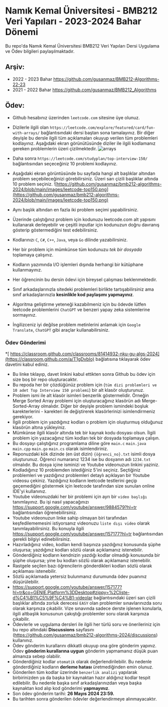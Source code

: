 # Namık Kemal Üniversitesi - BMB212 Veri Yapıları - 2023-2024 Bahar Dönemi

Bu repo'da Namık Kemal Üniversitesi BMB212 Veri Yapıları Dersi Uygulama ve Ödev bilgileri paylaşılmaktadır.

## Arşiv: 
* 2022 - 2023 Bahar https://github.com/gusanmaz/BMB212-Algorithms-22-23
* 2021 - 2022 Bahar https://github.com/gusanmaz/BMB212_Algorithms

## Ödev:

* Github hesabınız üzerinden `leetcode.com` sitesine üye olunuz.
* Dizilerle ilgili olan `https://leetcode.com/explore/featured/card/fun-with-arrays/` bağlantısındaki dersi baştan sona tamalayınız. Bir diğer deyişle bu dersle ilgili tüm açıklamaları okuyup verilen tüm problemleri kodlayınız. Aşağıdaki ekran görünütüsünde diziler ile ilgili kodlamanız gereken problemlerin üzeri çizilmektedir.
![arrays](https://github.com/gusanmaz/bmb212-algorithms-2024/blob/main/images/leetcode-arrays.png)

* Daha sonra `https://leetcode.com/studyplan/top-interview-150/` bağlantısından seçeceğiniz 10 problemi kodlayınız.
* Aşağıdaki ekran görüntüsünde bu sayfada hangi alt başlıklar altından problem seçebileceğinizi görebilirsiniz. Üzeri sarı çizili başlıklar altında 10 problem seçiniz.
![https://github.com/gusanmaz/bmb212-algorithms-2024/blob/main/images/leetcode-top150.png](https://github.com/gusanmaz/bmb212-algorithms-2024/blob/main/images/leetcode-top150.png)
* Aynı başlık altından en fazla iki problem seçimi yapabilirsiniz.
* Üzerinde çalıştığınız problem için kodunuzu leetcode.com alt yapısını kullanarak derleyebilir ve çeşitli inputlar için kodunuzun doğru davranış gösterip göstermediğini test edebilirsiniz.
* Kodlarınızı `C`, `C#`, `C++`, `Java`, veya `Go` dilinde yazabilirsiniz. 
* Her bir problem için mümkünse tüm kodunuzu *tek bir dosyada* toplamaya çalışınız.
* Kodların yazımında I/O işlemleri dışında herhangi bir kütüphane kullanmayınız.
* Her öğrencinin bu dersin ödevi için bireysel çalışması beklenmektedir.
* Sınıf arkadaşlarınızla sitedeki problemleri birlikte tartışabilirsiniz ama sınıf arkadaşlarınızla **kesinlikle kod paylaşımı yapmayınız**.
* Algoritma geliştirme yeteneği kazabilmeniz için bu ödevde lütfen leetcode problemlerini `ChatGPT` ve benzeri yapay zeka sistemlerine sormayınız.
* İngilizceniz iyi değilse problem metinlerini anlamak için `Google Translate`, `ChatGPT` gibi araçlar kullanabilirsiniz.

### Ödev Gönderimi
*[ https://classroom.github.com/classrooms/81414932-nku-gu-algs-2024](https://classroom.github.com/a/T1gDvbIo) bağlatısına tıklayarak ödev davetini kabul ediniz.
* Bu linke tıklayıp, davet linkini kabul ettikten sonra Github bu ödev için size boş bir repo oluşturacaktır.
* Bu repoda her bir çözdüğünüz problem için (`tüm dizi problemleri ve 10 adet Top Interview 150 problemi`) bir alt klasör oluşturunuz.
* Problem ismi ile alt klasör isimleri benzerlik göstermelidir. Örneğin Merge Sorted Array problemi için oluşturacağınız klasörün adı Merge-Sorted-Array olmalıdır.
  Diğer bir deyişle problem ismindeki boşluk karekterlerini - karekteri ile değiştirerek klasörlerinizi isimlendirmeniz gerekiyor.
* İlgili problem için yazdığınız kodları o problem için oluşturmuş olduğunuz klasörün altına yükleyiniz.
* Mümkünse ilgili klasör altında tek bir kaynak kodu dosyası olsun. İlgili problem için yazacağınız tüm kodları tek bir dosyada toplamaya çalışın.
* Bu dosyayı çalıştığınız programlama diline göre `main.c` `main.java` `main.cpp` `main.go` `main.cs` olarak isimlendiriniz.
* Reponuzdaki kök dizinde (en üst dizin) `{öğrenci_no}.txt` isimli dosya oluşturunuz. Öğrenci numaranız 1234 ise bu dosyanın adı `1234.txt` olmalıdır. Bu dosya içine isminizi ve Youtube videonuzun linkini yaziniz.
* Kodladığınız 10 problemden istediğiniz 5'ini seçiniz. Seçtiğiniz problemleri ve yazdığınız problemleri detaylı açıklayan bir Youtube videosu çekiniz. Yazdığınız kodların leetcode testlerini
  geçip geçemediğini göstermek için leetcode tarafından size sunulan online IDE'yi kullanınız.
* Youtube videonuzdaki her bir problemi için ayrı bir `video başlığı` tanımlayınız. Bu işi nasıl yapacağınızı https://support.google.com/youtube/answer/9884579?hl=tr bağlantısından öğrenebilirsiniz.
* Youtube videonuzun linke sahip olmayan biri tarafından keşfedilememesini istiyorsanız videonuzu `liste dışı video` olarak tanımlayabilirsiniz. Bu konuyla ilgili https://support.google.com/youtube/answer/157177?hl=tr bağlantısından gerekli bilgiyi edinebilirsiniz.
* Hazırladığınız video, kodları kendi başınıza yazdığınız konusunda şüphe oluşursa; yazdığınız kodları sözlü olarak açıklamanız istenebilir.
* Gönderdiğiniz kodların kendnizin yazdığı kodlar olmadığı konusunda  bir şüphe oluşursa; yine bu kodları sözlü olarak açıklamanız istenebilir.
* Rastgele seçilen bazı öğrencilerin gönderdikleri kodları sözlü olarak açıklaması istenebilir.
* Sözlü açıklamada yetersiz bulunmanız durumunda ödev puanınız düşürülebilir.
* https://support.google.com/youtube/answer/157177?hl=tr&co=GENIE.Platform%3DDesktop#zippy=%2Cliste-d%C4%B1%C5%9F%C4%B1-videolar bağlantısındaki üzeri sarı çizili başlıklar altında zorluk derecesi
  `EASY` olan problemler sınavlarınızda soru olarak karşınıza çıkabilir. Vize sınavında sadece derste işlenen konularla, ilgili altbaşlık konusunun çakıştığı problemler soru olarak karşınıza çıkabilir.
* Ödevlerle ve uygulama dersleri ile ilgili her türlü soru ve önerileriniz için bu repo altındaki **Discussions** sayfasını (https://github.com/gusanmaz/bmb212-algorithms-2024/discussions) kullanınız.
* Ödev gönderim kurallarını dikkatli okuyup ona göre gönderim yapınız. Ödev **gönderim kurallarına uygun** gönderim yapmamanız düşük puan almanıza sebep olabilir.
* Gönderdiğiniz kodlar `otomatik` olarak değerlendirilebilir. Bu nedenle gönderdiğiniz kodların **derleme hatası** üretmediğinden emin olunuz.
* Gönderilen tüm kodlar üzerinde `benzerlik analizi` yapılarak birbirinizden ya da başka bir kaynaktan hazır aldığınız kodlar tespit edilebilir. Bu nedenle başka sınıf arkadaşlarınızdan veya başka kaynaktan kod alıp kod gönderimi **yapmayınız**.
* Son ödev gönderim tarihi: **26 Mayıs 2024 23:59.**
* Bu tarihten sonra gönderilen ödevler değerlendirmeye alınmayacaktır.
  

